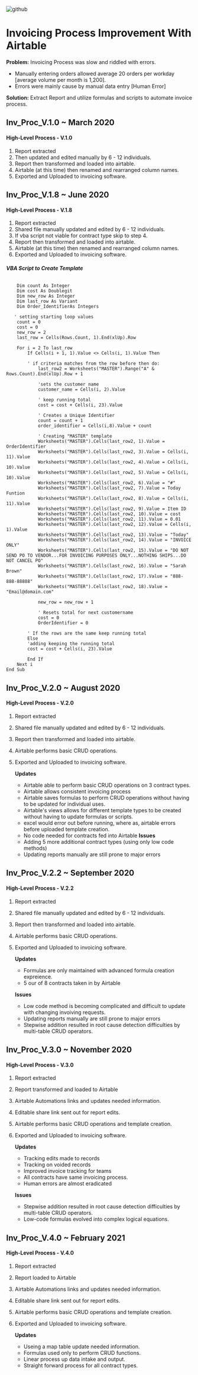 ![github](https://user-images.githubusercontent.com/50157566/110019409-0ac9f380-7cee-11eb-9ef7-fa36e18d1a40.jpg)
# Invoicing Process Improvement With Airtable



**Problem:** Invoicing Process was slow and riddled with errors. 
*    Manually entering orders allowed average 20 orders per workday [average volume per month is 1,200].
*    Errors were mainly cause by manual data entry [Human Error]

**Solution:** Extract Report and utilize formulas and scripts to automate invoice process. 



## **Inv_Proc_V.1.0** ~ March 2020 
#### High-Level Process - V.1.0

1. Report extracted
2. Then updated and edited manually by 6 - 12 individuals.
3. Report then transformed and loaded into airtable.
4. Airtable (at this time) then renamed and rearranged column names. 
5. Exported and Uploaded to invoicing software.

## **Inv_Proc_V.1.8** ~ June 2020 
#### High-Level Process - V.1.8

1. Report extracted
2. Shared file manually updated and edited by 6 - 12 individuals.
3. If vba script not viable for contract type skip to step 4.
4. Report then transformed and loaded into airtable.
5. Airtable (at this time) then renamed and rearranged column names. 
6. Exported and Uploaded to invoicing software.

###### **VBA Script to Create Template**
``` Sub CostPay()
    Dim count As Integer
    Dim cost As Doublegit
    Dim new_row As Integer
    Dim last_row As Variant
    Dim Order_IdentifierAs Integers

   ' setting starting loop values
    count = 0       	
    cost = 0
    new_row = 2
    last_row = Cells(Rows.Count, 1).End(xlUp).Row

    For i = 2 To last_row
        If Cells(i + 1, 1).Value <> Cells(i, 1).Value Then

        ' if criteria matches from the row before then do:
            last_row2 = Worksheets("MASTER").Range("A" & Rows.Count).End(xlUp).Row + 1
        
            'sets the customer name
            customer_name = Cells(i, 2).Value
        
            ' keep running total
            cost = cost + Cells(i, 23).Value
	
            ' Creates a Unique Identifier	
            count = count + 1    
            order_identifier = Cells(i,8).Value + count
                 
            ' Creating "MASTER" template
            Worksheets("MASTER").Cells(last_row2, 1).Value = OrderIdentifier
            Worksheets("MASTER").Cells(last_row2, 3).Value = Cells(i, 11).Value
            Worksheets("MASTER").Cells(last_row2, 4).Value = Cells(i, 10).Value
            Worksheets("MASTER").Cells(last_row2, 5).Value = Cells(i, 10).Value
            Worksheets("MASTER").Cells(last_row2, 6).Value = "#"
            Worksheets("MASTER").Cells(last_row2, 7).Value = Today Funtion
            Worksheets("MASTER").Cells(last_row2, 8).Value = Cells(i, 11).Value
            Worksheets("MASTER").Cells(last_row2, 9).Value = Item ID
            Worksheets("MASTER").Cells(last_row2, 10).Value = cost
            Worksheets("MASTER").Cells(last_row2, 11).Value = 0.01
            Worksheets("MASTER").Cells(last_row2, 12).Value = Cells(i, 1).Value
            Worksheets("MASTER").Cells(last_row2, 13).Value = "Today"
            Worksheets("MASTER").Cells(last_row2, 14).Value = "INVOICE ONLY"
            Worksheets("MASTER").Cells(last_row2, 15).Value = "DO NOT SEND PO TO VENDOR...FOR INVOICING PURPOSES ONLY...NOTHING SHIPS...DO NOT CANCEL PO"
            Worksheets("MASTER").Cells(last_row2, 16).Value = "Sarah Brown"
            Worksheets("MASTER").Cells(last_row2, 17).Value = "888-888-88888"
            Worksheets("MASTER").Cells(last_row2, 18).Value = "Email@domain.com"
            
            new_row = new_row + 1
            
            ' Resets total for next customername
            cost = 0
            OrderIdentifier = 0
            
        ' If the rows are the same keep running total
        Else
        'adding keeping the running total
        cost = cost + Cells(i, 23).Value

        End If
    Next i
End Sub
```


## **Inv_Proc_V.2.0** ~ August 2020
#### High-Level Process - V.2.0

1. Report extracted
2. Shared file manually updated and edited by 6 - 12 individuals.
3. Report then transformed and loaded into airtable.
4. Airtable performs basic CRUD operations.
5. Exported and Uploaded to invoicing software.

    **Updates**
    * Airtable able to perform basic CRUD operations on 3 contract types.
    * Airtable allows consistent invoicing process
    * Airtable saves formulas to perform CRUD operations without having to be updated for individual uses.
    * Airtable's views allows for different template types to be created without having to update formulas or scripts. 
	* excel would error out before running, where as, airtable errors before uploaded template creation.
	* No code needed for contracts fed into Airtable
    **Issues**
    * Adding 5 more additional contract types (using only low code methods)
    * Updating reports manually are still prone to major errors

## **Inv_Proc_V.2.2** ~ September 2020
#### High-Level Process - V.2.2

1. Report extracted
2. Shared file manually updated and edited by 6 - 12 individuals.
3. Report then transformed and loaded into airtable.
4. Airtable performs basic CRUD operations.
5. Exported and Uploaded to invoicing software.

    **Updates**
    *   Formulas are only maintained with advanced formula creation expreience. 
    *   5 our of 8 contracts taken in by Airtable

    **Issues**
    *   Low code method is becoming complicated and difficult to update with changing invoiving requests.
    *   Updating reports manually are still prone to major errors
    *   Stepwise addition resulted in root cause detection difficulties by multi-table CRUD operators.



## **Inv_Proc_V.3.0** ~ November 2020
#### High-Level Process - V.3.0

1. Report extracted
2. Report transformed and loaded to Airtable
3. Airtable Automations links and updates needed information.
4. Editable share link sent out for report edits.
5. Airtable performs basic CRUD operations and template creation.
6. Exported and Uploaded to invoicing software.

    **Updates**
    *   Tracking edits made to records
    *   Tracking on voided records
    *   Improved invoice tracking for teams 
    *   All contracts have same invoicing process.
    *   Human errors are almost eradicated

    **Issues**
    *   Stepwise addition resulted in root cause detection difficulties by multi-table CRUD operators.
    *   Low-code formulas evolved into complex logical equations.


## **Inv_Proc_V.4.0** ~ February 2021
#### High-Level Process - V.4.0

1. Report extracted
2. Report loaded to Airtable
3. Airtable Automations links and updates needed information.
4. Editable share link sent out for report edits.
5. Airtable performs basic CRUD operations and template creation.
6. Exported and Uploaded to invoicing software.

    **Updates**
    *   Useing a map table update needed information.
    *   Formulas used only to perform CRUD functions.
    *   Linear process up data intake and output.
    *   Straight forward process for all contract types.

    
